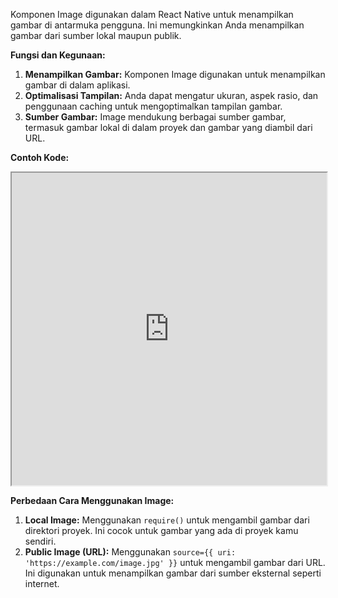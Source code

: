 Komponen Image digunakan dalam React Native untuk menampilkan gambar di antarmuka pengguna. Ini memungkinkan Anda menampilkan gambar dari sumber lokal maupun publik.

**Fungsi dan Kegunaan:**

1. **Menampilkan Gambar:** Komponen Image digunakan untuk menampilkan gambar di dalam aplikasi.
2. **Optimalisasi Tampilan:** Anda dapat mengatur ukuran, aspek rasio, dan penggunaan caching untuk mengoptimalkan tampilan gambar.
3. **Sumber Gambar:** Image mendukung berbagai sumber gambar, termasuk gambar lokal di dalam proyek dan gambar yang diambil dari URL.

**Contoh Kode:**

<iframe src="https://snack.expo.dev/@doltons/image-component" height="500" width="100%" title="Image Example"></iframe>

<!-- ```jsx
import React from 'react';
import { View, Image, StyleSheet } from 'react-native';

const ImageExample = () => {
  return (
    <View>
      {/* Gambar dari sumber lokal */}
      <Image
        source={require('./assets/local-image.jpg')}
      />

      {/* Gambar dari sumber publik */}
      <Image
        source={{ uri: 'https://example.com/public-image.jpg' }}
      />
    </View>
  );
}

export default ImageExample;
``` -->

**Perbedaan Cara Menggunakan Image:**

1. **Local Image:** Menggunakan `require()` untuk mengambil gambar dari direktori proyek. Ini cocok untuk gambar yang ada di proyek kamu sendiri.
2. **Public Image (URL):** Menggunakan `source={{ uri: 'https://example.com/image.jpg' }}` untuk mengambil gambar dari URL. Ini digunakan untuk menampilkan gambar dari sumber eksternal seperti internet.

